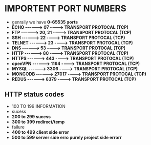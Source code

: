 # IMPORTENT PORT NUMBERS
* genrally we have **0-65535 ports**
*    **ECHO             ------>    07             ----> TRANSPORT PROTOCAL (TCP)**    
*    **FTP              ------>    20, 21         ----> TRANSPORT PROTOCAL (TCP)**     
*    **SSH              ------>    22             ----> TRANSPORT PROTOCAL (TCP)** 
*    **TELNET           ------>    23             ----> TRANSPORT PROTOCAL (TCP)** 
*    **DNS              ------>    53             ----> TRANSPORT PROTOCAL (TCP)** 
*    **HTTP             ------>    80             ----> TRANSPORT PROTOCAL (TCP)** 
*    **HTTPS            ------>    443            ----> TRANSPORT PROTOCAL (TCP)** 
*    **openVPN          ------>    1194           ----> TRANSPORT PROTOCAL (TCP)** 
*    **MYSQL            ------>    3306           ----> TRANSPORT PROTOCAL (TCP)** 
*    **MONGODB          ------>    27017          ----> TRANSPORT PROTOCAL (TCP)** 
*    **REDUS            ------>    6379           ----> TRANSPORT PROTOCAL (TCP)**


## HTTP status codes
* 100 TO 199 INFORMATION
* sucess 
*    **200 to 299 sucess**
*    **300 to 399 redirect/temp**
* failure
*    **400 to 499 client side error**
*    **500 to 599 server side erro purely project side errorr**